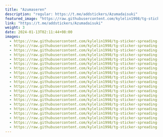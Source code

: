 ```yaml
---
title: "Azumaseren"
description: "regular: https://t.me/addstickers/Azumadaisuki"
featured_image: "https://raw.githubusercontent.com/kylelin1998/tg-sticker-spreading-worldwide-images/main/img/01e06dde-c028-40ed-b958-3514b43d6d08.jpg"
link: "https://t.me/addstickers/Azumadaisuki"
weight: 3
date: 2024-01-13T02:11:44+08:00
images:
  - https://raw.githubusercontent.com/kylelin1998/tg-sticker-spreading-worldwide-images/main/img/01e06dde-c028-40ed-b958-3514b43d6d08.jpg
  - https://raw.githubusercontent.com/kylelin1998/tg-sticker-spreading-worldwide-images/main/img/cb128445-9bfb-4992-bf21-79ee7f52fdcc.jpg
  - https://raw.githubusercontent.com/kylelin1998/tg-sticker-spreading-worldwide-images/main/img/187b94e2-1e79-483e-9e10-2e0c42ea3606.jpg
  - https://raw.githubusercontent.com/kylelin1998/tg-sticker-spreading-worldwide-images/main/img/196bfa3e-2cdd-4fce-a620-ee8e93546ff7.jpg
  - https://raw.githubusercontent.com/kylelin1998/tg-sticker-spreading-worldwide-images/main/img/9e5a125b-70c1-46d3-aca7-5f710399fca6.jpg
  - https://raw.githubusercontent.com/kylelin1998/tg-sticker-spreading-worldwide-images/main/img/e6937913-4378-4063-a6d6-48b1969b1a9e.jpg
  - https://raw.githubusercontent.com/kylelin1998/tg-sticker-spreading-worldwide-images/main/img/11b09197-f3eb-45ed-8a9c-a0b68b5cf43d.jpg
  - https://raw.githubusercontent.com/kylelin1998/tg-sticker-spreading-worldwide-images/main/img/46706297-9775-471b-9f06-485abf44aa36.jpg
  - https://raw.githubusercontent.com/kylelin1998/tg-sticker-spreading-worldwide-images/main/img/79064fd8-b322-4dc8-b0fa-03608a1b6c37.jpg
  - https://raw.githubusercontent.com/kylelin1998/tg-sticker-spreading-worldwide-images/main/img/0ad6e95f-872c-4245-868c-6b588df7267a.jpg
  - https://raw.githubusercontent.com/kylelin1998/tg-sticker-spreading-worldwide-images/main/img/f2edd173-9768-4f9c-8265-fedebfa08e6a.jpg
  - https://raw.githubusercontent.com/kylelin1998/tg-sticker-spreading-worldwide-images/main/img/3d5b2e11-286f-4071-abe5-0e9f69eaa979.jpg
  - https://raw.githubusercontent.com/kylelin1998/tg-sticker-spreading-worldwide-images/main/img/3d0d3e91-bbf9-4a1a-aaeb-b2e3d662794a.jpg
  - https://raw.githubusercontent.com/kylelin1998/tg-sticker-spreading-worldwide-images/main/img/6d770983-c906-411f-aeb6-7e6c9ae26a55.jpg
  - https://raw.githubusercontent.com/kylelin1998/tg-sticker-spreading-worldwide-images/main/img/1aa12efe-1494-4b58-bdcf-1a42f5c84838.jpg
  - https://raw.githubusercontent.com/kylelin1998/tg-sticker-spreading-worldwide-images/main/img/086ea6d8-f9bf-4f3f-88e4-54290b86bd4a.jpg
  - https://raw.githubusercontent.com/kylelin1998/tg-sticker-spreading-worldwide-images/main/img/36247eb7-ae56-4144-8306-1765a160a57a.jpg
  - https://raw.githubusercontent.com/kylelin1998/tg-sticker-spreading-worldwide-images/main/img/6b0a6448-c1f4-400a-bb67-d8dba4ba6107.jpg
  - https://raw.githubusercontent.com/kylelin1998/tg-sticker-spreading-worldwide-images/main/img/01e6a56c-5338-49c8-8884-72afc9d03a6c.jpg
  - https://raw.githubusercontent.com/kylelin1998/tg-sticker-spreading-worldwide-images/main/img/7e38bf3c-f4c5-4a65-a658-e1c7c427ba62.jpg
---
```


